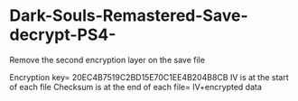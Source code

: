 # Dark-Souls-Remastered-Save-decrypt-PS4-
Remove the second encryption layer on the save file

Encryption key= 20EC4B7519C2BD15E70C1EE4B204B8CB
IV is at the start of each file
Checksum is at the end of each file= IV+encrypted data
